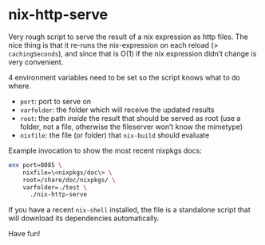 # nix-http-serve

Very rough script to serve the result of a nix expression as http files.
The nice thing is that it re-runs the nix-expression on each reload (> `cachingSeconds`),
and since that is O(1) if the nix expression didn’t change is very convenient.

4 environment variables need to be set so the script knows what to do where.
* `port`: port to serve on
* `varfolder`: the folder which will receive the updated results
* `root`: the path *inside* the result that should be served as root (use a folder, not a file, otherwise the fileserver won’t know the mimetype)
* `nixfile`: the file (or folder) that `nix-build` should evaluate

Example invocation to show the most recent nixpkgs docs:

```bash
env port=8085 \
    nixfile=\<nixpkgs/doc\> \
    root=/share/doc/nixpkgs/ \
    varfolder=./test \
      ./nix-http-serve
```

If you have a recent `nix-shell` installed, the file is a standalone script
that will download its dependencies automatically.

Have fun!